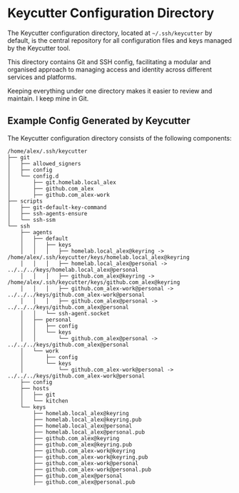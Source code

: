 # Keycutter Configuration Directory

The Keycutter configuration directory, located at `~/.ssh/keycutter` by default, is the central repository for all configuration files and keys managed by the Keycutter tool.

This directory contains Git and SSH config, facilitating a modular and organised approach to managing access and identity across different services and platforms.

Keeping everything under one directory makes it easier to review and maintain. I keep mine in Git.

## Example Config Generated by Keycutter

The Keycutter configuration directory consists of the following components:

```
/home/alex/.ssh/keycutter
├── git
│   ├── allowed_signers
│   ├── config
│   └── config.d
│       ├── git.homelab.local_alex
│       ├── github.com_alex
│       ├── github.com_alex-work
├── scripts
│   ├── git-default-key-command
│   ├── ssh-agents-ensure
│   └── ssh-ssm
└── ssh
    ├── agents
    │   ├── default
    │   │   ├── keys
    │   │   │   ├── homelab.local_alex@keyring -> /home/alex/.ssh/keycutter/keys/homelab.local_alex@keyring
    │   │   │   ├── homelab.local_alex@personal -> ../../../keys/homelab.local_alex@personal
    │   │   │   ├── github.com_alex@keyring -> /home/alex/.ssh/keycutter/keys/github.com_alex@keyring
    │   │   │   ├── github.com_alex-work@personal -> ../../../keys/github.com_alex-work@personal
    │   │   │   ├── github.com_alex@personal -> ../../../keys/github.com_alex@personal
    │   │   └── ssh-agent.socket
    │   ├── personal
    │   │   ├── config
    │   │   └── keys
    │   │       └── github.com_alex@personal -> ../../../keys/github.com_alex@personal
    │   └── work
    │       ├── config
    │       └── keys
    │           └── github.com_alex-work@personal -> ../../../keys/github.com_alex-work@personal
    ├── config
    ├── hosts
    │   ├── git
    │   └── kitchen
    └── keys
        ├── homelab.local_alex@keyring
        ├── homelab.local_alex@keyring.pub
        ├── homelab.local_alex@personal
        ├── homelab.local_alex@personal.pub
        ├── github.com_alex@keyring
        ├── github.com_alex@keyring.pub
        ├── github.com_alex-work@keyring
        ├── github.com_alex-work@keyring.pub
        ├── github.com_alex-work@personal
        ├── github.com_alex-work@personal.pub
        ├── github.com_alex@personal
        ├── github.com_alex@personal.pub
```
